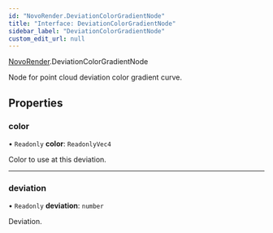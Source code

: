 ```yaml
---
id: "NovoRender.DeviationColorGradientNode"
title: "Interface: DeviationColorGradientNode"
sidebar_label: "DeviationColorGradientNode"
custom_edit_url: null
---
```


[NovoRender](../namespaces/NovoRender.md).DeviationColorGradientNode

Node for point cloud deviation color gradient curve.

## Properties

### color

• `Readonly` **color**: `ReadonlyVec4`

Color to use at this deviation.

___

### deviation

• `Readonly` **deviation**: `number`

Deviation.

